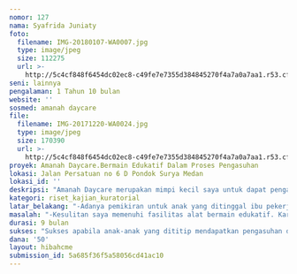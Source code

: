 ```yaml
---
nomor: 127
nama: Syafrida Juniaty
foto:
  filename: IMG-20180107-WA0007.jpg
  type: image/jpeg
  size: 112275
  url: >-
    http://5c4cf848f6454dc02ec8-c49fe7e7355d384845270f4a7a0a7aa1.r53.cf2.rackcdn.com/779f6b28-5e62-4ab1-bda0-9c725907b39d/IMG-20180107-WA0007.jpg
seni: lainnya
pengalaman: 1 Tahun 10 bulan
website: ''
sosmed: amanah daycare
file:
  filename: IMG-20171220-WA0024.jpg
  type: image/jpeg
  size: 170390
  url: >-
    http://5c4cf848f6454dc02ec8-c49fe7e7355d384845270f4a7a0a7aa1.r53.cf2.rackcdn.com/b7de786b-cab0-4fbf-9f08-3987323baafa/IMG-20171220-WA0024.jpg
proyek: Amanah Daycare.Bermain Edukatif Dalam Proses Pengasuhan
lokasi: Jalan Persatuan no 6 D Pondok Surya Medan
lokasi_id: ''
deskripsi: "Amanah Daycare merupakan mimpi kecil saya untuk dapat pengasuhan maksimal orangtua walaupun ibu bekerja. \r\nSaya bangun dengan menyimpan 1 gr demi 1gr emas selama 10tahun dari menyisihkan gaji. Pekerja saya ajak mahasiswi yang membutuhkan pekerjaan part time. Saya bangun sistem pengelolaan. \r\nTantangan\r\n-------------\r\nIbu bekerja berpenghasilan pas-pasan. Sering terlambat membayar uang pengasuhan."
kategori: riset_kajian_kuratorial
latar_belakang: "-Adanya pemikiran untuk anak yang ditinggal ibu pekerja tetap mendapatkan pengasuhan maksimal layaknya full time mommy. \r\n-Sulitnya mendapatkan pengasuh yang peduli persoalan tumbuh kembang anak secara afeksi, kognisi dan psikomotorik.\r\n-Adanya mahasiswi perantauan yang membutuhkan pekerjaan paruh waktu (Sebagian pekerja saya sedang kuliah S1 dan S2) mendapat fasilitas penginapan, makan dan wifi gratis untuk mendukung study."
masalah: "-Kesulitan saya memenuhi fasilitas alat bermain edukatif. Karena keterbatasan dana.\r\n- Kesulitan saya memberi feedback gaji besar bagi pekerjaan dengan visi besar adik-adik.\r\n- Lokasi yang masih menyewa namun dengan rumah seadanya. Belum maksimal higienis dan fasilitas ruangnya (sempit)."
durasi: 9 bulan
sukses: "Sukses apabila anak-anak yang dititip mendapatkan pengasuhan disertai pola bermain edukatif.\r\n- Sehat\r\n- Ceria\r\n- Sesuai respon tumbuh kembang\r\n- Bertambah nilai kepribadian\r\n(Misal menjadi bisa bicara tanpa celat, bisa bersosialisasi, bisa pede bernyanyi depan umum dan lain-lain yang membuat perubahan dari sebelum masuk Daycare.\r\n- Banyak ibu bekerja memanfaatkan tanpa takut mahal"
dana: '50'
layout: hibahcme
submission_id: 5a685f36f5a58056cd41ac10
---
```

